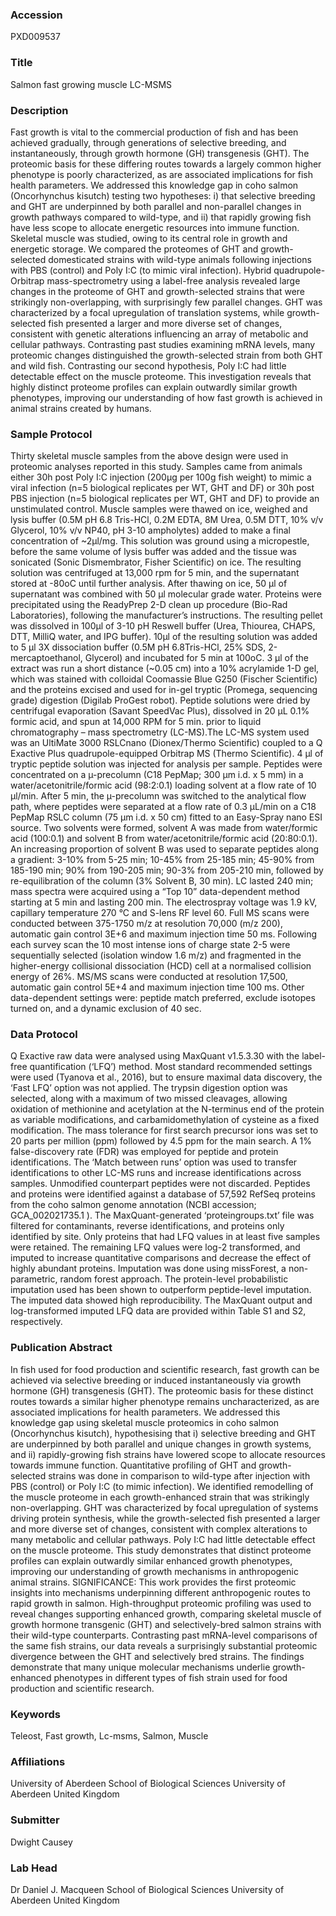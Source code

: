 ### Accession
PXD009537

### Title
Salmon fast growing muscle LC-MSMS

### Description
Fast growth is vital to the commercial production of fish and has been achieved gradually, through generations of selective breeding, and instantaneously, through growth hormone (GH) transgenesis (GHT). The proteomic basis for these differing routes towards a largely common higher phenotype is poorly characterized, as are associated implications for fish health parameters. We addressed this knowledge gap in coho salmon (Oncorhynchus kisutch) testing two hypotheses: i) that selective breeding and GHT are underpinned by both parallel and non-parallel changes in growth pathways compared to wild-type, and ii) that rapidly growing fish have less scope to allocate energetic resources into immune function. Skeletal muscle was studied, owing to its central role in growth and energetic storage. We compared the proteomes of GHT and growth-selected domesticated strains with wild-type animals following injections with PBS (control) and Poly I:C (to mimic viral infection). Hybrid quadrupole-Orbitrap mass-spectrometry using a label-free analysis revealed large changes in the proteome of GHT and growth-selected strains that were strikingly non-overlapping, with surprisingly few parallel changes. GHT was characterized by a focal upregulation of translation systems, while growth-selected fish presented a larger and more diverse set of changes, consistent with genetic alterations influencing an array of metabolic and cellular pathways. Contrasting past studies examining mRNA levels, many proteomic changes distinguished the growth-selected strain from both GHT and wild fish. Contrasting our second hypothesis, Poly I:C had little detectable effect on the muscle proteome. This investigation reveals that highly distinct proteome profiles can explain outwardly similar growth phenotypes, improving our understanding of how fast growth is achieved in animal strains created by humans.

### Sample Protocol
Thirty skeletal muscle samples from the above design were used in proteomic analyses reported in this study. Samples came from animals either 30h post Poly I:C injection (200µg per 100g fish weight) to mimic a viral infection (n=5 biological replicates per WT, GHT and DF) or 30h post PBS injection (n=5 biological replicates per WT, GHT and DF) to provide an unstimulated control. Muscle samples were thawed on ice, weighed and lysis buffer (0.5M pH 6.8 Tris-HCl, 0.2M EDTA, 8M Urea, 0.5M DTT, 10% v/v Glycerol, 10% v/v NP40, pH 3-10 ampholytes) added to make a final concentration of ~2µl/mg. This solution was ground using a micropestle, before the same volume of lysis buffer was added and the tissue was sonicated (Sonic Dismembrator, Fisher Scientific) on ice. The resulting solution was centrifuged at 13,000 rpm for 5 min, and the supernatant stored at -80oC until further analysis. After thawing on ice, 50 µl of supernatant was combined with 50 µl molecular grade water. Proteins were precipitated using the ReadyPrep 2-D clean up procedure (Bio-Rad Laboratories), following the manufacturer’s instructions. The resulting pellet was dissolved in 100µl of 3-10 pH Reswell buffer (Urea, Thiourea, CHAPS, DTT, MilliQ water, and IPG buffer). 10µl of the resulting solution was added to 5 µl 3X dissociation buffer (0.5M pH 6.8Tris-HCl, 25% SDS, 2-mercaptoethanol, Glycerol) and incubated for 5 min at 100oC. 3 µl of the extract was run a short distance (~0.05 cm) into a 10% acrylamide 1-D gel, which was stained with colloidal Coomassie Blue G250 (Fischer Scientific) and the proteins excised and used for in-gel tryptic (Promega, sequencing grade) digestion (Digilab ProGest robot). Peptide solutions were dried by centrifugal evaporation (Savant SpeedVac Plus), dissolved in 20 µL 0.1% formic acid, and spun at 14,000 RPM for 5 min. prior to liquid chromatography – mass spectrometry (LC-MS).The LC-MS system used was an UltiMate 3000 RSLCnano (Dionex/Thermo Scientific) coupled to a Q Exactive Plus quadrupole-equipped Orbitrap MS (Thermo Scientific). 4 µl of tryptic peptide solution was injected for analysis per sample. Peptides were concentrated on a µ-precolumn (C18 PepMap; 300 µm i.d. x 5 mm) in a water/acetonitrile/formic acid (98:2:0.1) loading solvent at a flow rate of 10 µl/min. After 5 min, the µ-precolumn was switched to the analytical flow path, where peptides were separated at a flow rate of 0.3 µL/min on a C18 PepMap RSLC column (75 µm i.d. x 50 cm) fitted to an Easy-Spray nano ESI source. Two solvents were formed, solvent A was made from water/formic acid (100:0.1) and solvent B from water/acetonitrile/formic acid (20:80:0.1). An increasing proportion of solvent B was used to separate peptides along a gradient: 3-10% from 5-25 min; 10-45% from 25-185 min; 45-90% from 185-190 min; 90% from 190-205 min; 90-3% from 205-210 min, followed by re-equilibration of the column (3% Solvent B, 30 min). LC lasted 240 min; mass spectra were acquired using a “Top 10” data-dependent method starting at 5 min and lasting 200 min. The electrospray voltage was 1.9 kV, capillary temperature 270 °C and S-lens RF level 60. Full MS scans were conducted between 375-1750 m/z at resolution 70,000 (m/z 200), automatic gain control 3E+6 and maximum injection time 50 ms. Following each survey scan the 10 most intense ions of charge state 2-5 were sequentially selected (isolation window 1.6 m/z) and fragmented in the higher-energy collisional dissociation (HCD) cell at a normalised collision energy of 26%. MS/MS scans were conducted at resolution 17,500, automatic gain control 5E+4 and maximum injection time 100 ms. Other data-dependent settings were: peptide match preferred, exclude isotopes turned on, and a dynamic exclusion of 40 sec.

### Data Protocol
Q Exactive raw data were analysed using MaxQuant v1.5.3.30 with the label-free quantification (‘LFQ’) method. Most standard recommended settings were used (Tyanova et al., 2016), but to ensure maximal data discovery, the ‘Fast LFQ’ option was not applied. The trypsin digestion option was selected, along with a maximum of two missed cleavages, allowing oxidation of methionine and acetylation at the N-terminus end of the protein as variable modifications, and carbamidomethylation of cysteine as a fixed modification. The mass tolerance for first search precursor ions was set to 20 parts per million (ppm) followed by 4.5 ppm for the main search. A 1% false-discovery rate (FDR) was employed for peptide and protein identifications. The ‘Match between runs’ option was used to transfer identifications to other LC-MS runs and increase identifications across samples. Unmodified counterpart peptides were not discarded. Peptides and proteins were identified against a database of 57,592 RefSeq proteins from the coho salmon genome annotation (NCBI accession; GCA_002021735.1 ). The MaxQuant-generated ‘proteingroups.txt’ file was filtered for contaminants, reverse identifications, and proteins only identified by site. Only proteins that had LFQ values in at least five samples were retained. The remaining LFQ values were log-2 transformed, and imputed to increase quantitative comparisons and decrease the effect of highly abundant proteins. Imputation was done using missForest, a non-parametric, random forest approach. The protein-level probabilistic imputation used has been shown to outperform peptide-level imputation. The imputed data showed high reproducibility.  The MaxQuant output and log-transformed imputed LFQ data are provided within Table S1 and S2, respectively.

### Publication Abstract
In fish used for food production and scientific research, fast growth can be achieved via selective breeding or induced instantaneously via growth hormone (GH) transgenesis (GHT). The proteomic basis for these distinct routes towards a similar higher phenotype remains uncharacterized, as are associated implications for health parameters. We addressed this knowledge gap using skeletal muscle proteomics in coho salmon (Oncorhynchus kisutch), hypothesising that i) selective breeding and GHT are underpinned by both parallel and unique changes in growth systems, and ii) rapidly-growing fish strains have lowered scope to allocate resources towards immune function. Quantitative profiling of GHT and growth-selected strains was done in comparison to wild-type after injection with PBS (control) or Poly I:C (to mimic infection). We identified remodelling of the muscle proteome in each growth-enhanced strain that was strikingly non-overlapping. GHT was characterized by focal upregulation of systems driving protein synthesis, while the growth-selected fish presented a larger and more diverse set of changes, consistent with complex alterations to many metabolic and cellular pathways. Poly I:C had little detectable effect on the muscle proteome. This study demonstrates that distinct proteome profiles can explain outwardly similar enhanced growth phenotypes, improving our understanding of growth mechanisms in anthropogenic animal strains. SIGNIFICANCE: This work provides the first proteomic insights into mechanisms underpinning different anthropogenic routes to rapid growth in salmon. High-throughput proteomic profiling was used to reveal changes supporting enhanced growth, comparing skeletal muscle of growth hormone transgenic (GHT) and selectively-bred salmon strains with their wild-type counterparts. Contrasting past mRNA-level comparisons of the same fish strains, our data reveals a surprisingly substantial proteomic divergence between the GHT and selectively bred strains. The findings demonstrate that many unique molecular mechanisms underlie growth-enhanced phenotypes in different types of fish strain used for food production and scientific research.

### Keywords
Teleost, Fast growth, Lc-msms, Salmon, Muscle

### Affiliations
University of Aberdeen
School of Biological Sciences University of Aberdeen United Kingdom

### Submitter
Dwight Causey

### Lab Head
Dr Daniel J. Macqueen
School of Biological Sciences University of Aberdeen United Kingdom


